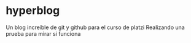# hyperblog
Un blog increíble de git y github para el curso de platzi 
Realizando una prueba para mirar si funciona
